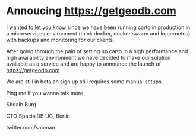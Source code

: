 # Annoucing https://getgeodb.com

I wanted to let you know since we have been running carto in production in a microservices environment (think docker, docker swarm and kubernetes) with backups and monitoring for our clients.

After going through the pain of setting up carto in a high performance and high availability environment we have decided to make our solution available as a service and are happy to announce the launch of https://getgeodb.com

We are still in beta an sign up still requires some manual setups.

Ping me if you wanna talk more.

Shoaib Burq

CTO SpacialDB UG, Berlin

twitter.com/sabman
